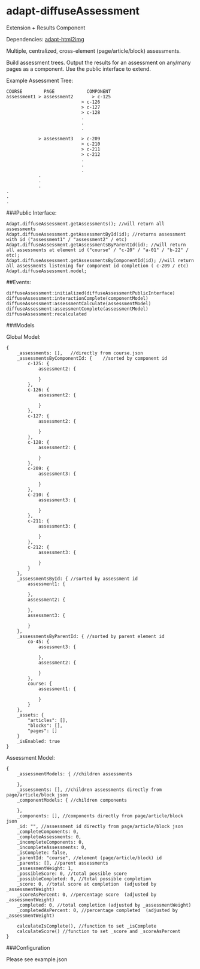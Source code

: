 adapt-diffuseAssessment
================

Extension + Results Component

Dependencies: [adapt-html2img](https://github.com/cgkineo/adapt-html2img)

Multiple, centralized, cross-element (page/article/block) assessments.

Build assessment trees. Output the results for an assessment on any/many pages as a component. Use the public interface to extend.

Example Assessment Tree:
```
COURSE		  PAGE 			  COMPONENT
assessment1 > assessment2		> c-125
							> c-126
							> c-127
							> c-128
							.
							.
							.

			> assessment3	> c-209
							> c-210
							> c-211
							> c-212
							.
							.
							.
			.
			.
			.
.
.
.

```

###Public Interface:
```
Adapt.diffuseAssessment.getAssessments(); //will return all assessments
Adapt.diffuseAssessment.getAssessmentById(id); //returns assessment with id ("assessment1" / "assessment2" / etc)
Adapt.diffuseAssessment.getAssessmentsByParentId(id); //will return all assessments at element id ("course" / "c-20" / "a-01" / "b-22" / etc);
Adapt.diffuseAssessment.getAssessmentsByComponentId(id); //will return all assessments listening for component id completion ( c-209 / etc)
Adapt.diffuseAssessment.model;
```

##Events:
```
diffuseAssessment:initialized(diffuseAssessmentPublicInterface)
diffuseAssessment:interactionComplete(componentModel)
diffuseAssessment:assessmentCalculate(assessmentModel)
diffuseAssessment:assessmentComplete(assessmentModel)
diffuseAssessment:recalculated
```

###Models

Global Model:
```
{
	_assessments: [],	//directly from course.json
	_assessmentsByComponentId: {	//sorted by component id
		c-125: {
			assessment2: {

			}
		},
		c-126: {
			assessment2: {
			
			}
		},
		c-127: {
			assessment2: {
			
			}
		},
		c-128: {
			assessment2: {
			
			}
		},
		c-209: {
			assessment3: {

			}
		},
		c-210: {
			assessment3: {
			
			}
		},
		c-211: {
			assessment3: {
			
			}
		},
		c-212: {
			assessment3: {
			
			}
		}
	},
	_assessmentsById: { //sorted by assessment id
		assessment1: {

		},
		assessment2: {

		},
		assessment3: {

		}
	},
	_assessmentsByParentId: { //sorted by parent element id
		co-45: {
			assessment3: {

			},
			assessment2: {

			}
		},
		course: {
			assessment1: {

			}
		}
	},
	_assets: {
		"articles": [],
		"blocks": [],
		"pages": []
	}
	_isEnabled: true
}
```

Assessment Model:
```
{
	_assessmentModels: { //children assessments

	},
	_assessments: [], //children assessments directly from page/article/block json
	_componentModels: { //children components

	},
	_components: [], //components directly from page/article/block json
	_id: "", //assessment id directly from page/article/block json
	_completeComponents: 0,
	_completeAssessments: 0,
	_incompleteComponents: 0,
	_incompleteAssessments: 0,
	_isComplete: false,
	_parentId: "course", //element (page/article/block) id
	_parents: [], //parent assessments
	_assessmentWeight: 1,
	_possibleScore: 0, //total possible score
	_possibleCompleted: 0, //total possible completion
	_score: 0, //total score at completion  (adjusted by _assessmentWeight)
	_scoreAsPercent: 0, //percentage score  (adjusted by _assessmentWeight)
	_completed: 0, //total completion (adjusted by _assessmentWeight)
	_completedAsPercent: 0, //percentage completed  (adjusted by _assessmentWeight)

	calculateIsComplete(), //function to set _isComplete
	calculateScore() //function to set _score and _scoreAsPercent
}
```

###Configuration

Please see example.json